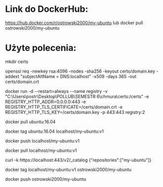 # Link do DockerHub:
https://hub.docker.com/r/ostrowski2000/my-ubuntu lub docker pull ostrowski2000/my-ubuntu

# Użyte polecenia:

mkdir certs

openssl req -newkey rsa:4096 -nodes -sha256 -keyout certs/domain.key -addext "subjectAltName = DNS:localhost" -x509 -days 365 -out certs/domain.crt

docker run -d --restart=always --name registry -v "C:\Users\postr\Desktop\POLLUB\SEMESTR 6\chmura\\certs:/certs" -e REGISTRY_HTTP_ADDR=0.0.0.0:443 -e REGISTRY_HTTP_TLS_CERTIFICATE=/certs/domain.crt -e REGISTRY_HTTP_TLS_KEY=/certs/domain.key -p 443:443 registry:2

docker pull ubuntu:16.04

docker tag ubuntu:16.04 localhost/my-ubuntu:v1

docker push localhost/my-ubuntu:v1

docker pull localhost/my-ubuntu:v1

curl -k https://localhost:443/v2/_catalog
{"repositories":["my-ubuntu"]}

docker tag localhost/my-ubuntu:v1 ostrowski2000/my-ubuntu

docker push ostrowski2000/my-ubuntu